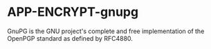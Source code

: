 APP-ENCRYPT-gnupg
=================

GnuPG is the GNU project's complete and free implementation of the OpenPGP standard as defined by RFC4880.
